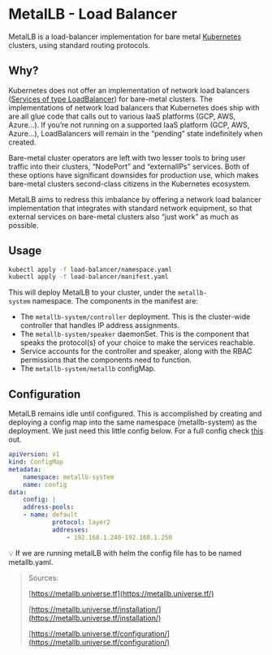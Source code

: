 # MetalLB - Load Balancer

MetalLB is a load-balancer implementation for bare metal [Kubernetes](https://kubernetes.io/) clusters, using standard routing protocols.

## Why?

Kubernetes does not offer an implementation of network load balancers ([Services of type LoadBalancer](https://kubernetes.io/docs/tasks/access-application-cluster/create-external-load-balancer/)) for bare-metal clusters. The implementations of network load balancers that Kubernetes does ship with are all glue code that calls out to various IaaS platforms (GCP, AWS, Azure…). If you’re not running on a supported IaaS platform (GCP, AWS, Azure…), LoadBalancers will remain in the “pending” state indefinitely when created.

Bare-metal cluster operators are left with two lesser tools to bring user traffic into their clusters, “NodePort” and “externalIPs” services. Both of these options have significant downsides for production use, which makes bare-metal clusters second-class citizens in the Kubernetes ecosystem.

MetalLB aims to redress this imbalance by offering a network load balancer implementation that integrates with standard network equipment, so that external services on bare-metal clusters also “just work” as much as possible.

## Usage

```bash
kubectl apply -f load-balancer/namespace.yaml
kubectl apply -f load-balancer/manifest.yaml
```

This will deploy MetalLB to your cluster, under the `metallb-system` namespace. The components in the manifest are:

- The `metallb-system/controller` deployment. This is the cluster-wide controller that handles IP address assignments.
- The `metallb-system/speaker` daemonSet. This is the component that speaks the protocol(s) of your choice to make the services reachable.
- Service accounts for the controller and speaker, along with the RBAC permissions that the components need to function.
- The `metallb-system/metallb` configMap.

## Configuration

MetalLB remains idle until configured. This is accomplished by creating and deploying a config map into the same namespace (metallb-system) as the deployment. We just need this little config below. For a full config check [this](https://raw.githubusercontent.com/metallb/metallb/v0.12.1/manifests/example-config.yaml) out.

```yaml
apiVersion: v1
kind: ConfigMap
metadata:
	namespace: metallb-system
	name: config
data:
	config: |
	address-pools:
	- name: default
			protocol: layer2
			addresses:
				- 192.168.1.240-192.168.1.250
```

<aside>
💡 If we are running metalLB with helm the config file has to be named metallb.yaml.

</aside>

> Sources:
>
> [https://metallb.universe.tf](https://metallb.universe.tf/)
>
> [https://metallb.universe.tf/installation/](https://metallb.universe.tf/installation/)
>
> [https://metallb.universe.tf/configuration/](https://metallb.universe.tf/configuration/)
